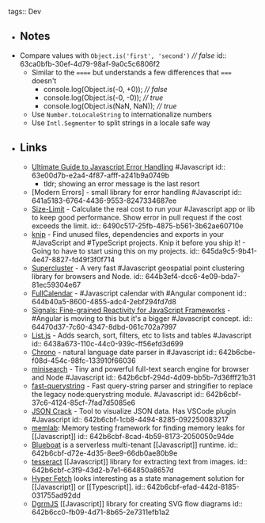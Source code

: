tags:: Dev

- ## Notes
- Compare values with `Object.is('first', 'second')` *// false*
  id:: 63ca0bfb-30ef-4d79-98af-9a0c5c6806f2
	- Similar to the `====` but understands a few differences that `===` doesn't
		- console.log(Object.is(-0, +0)); *// false*
		- console.log(Object.is(-0, -0)); *// true*
		- console.log(Object.is(NaN, NaN)); *// true*
	- Use `Number.toLocaleString` to internationalize numbers
	- Use `Intl.Segmenter` to split strings in a locale safe way
- ## Links
	- [Ultimate Guide to Javascript Error Handling](https://www.sitepoint.com/javascript-error-handling/) #Javascript
	  id:: 63e00d7b-e2a4-4f87-afff-a241b9a0749b
		- tldr; showing an error message is the last resort
	- [Modern Errors] - small library for error handling #Javascript
	  id:: 641a5183-6764-4436-9553-8247334687ee
	- [Size-Limit](https://github.com/ai/size-limit) - Calculate the real cost to run your #Javascript app or lib to keep good performance. Show error in pull request if the cost exceeds the limit.
	  id:: 6490c517-25fb-4875-b561-3b62ae60710e
	- [knip](https://github.com/webpro/knip) - Find unused files, dependencies and exports in your #JavaScript and #TypeScript projects. Knip it before you ship it! - Going to have to start using this on my projects.
	  id:: 645da9c5-9b41-4e47-8827-fd49f3f0f714
	- [Supercluster](https://github.com/mapbox/supercluster) - A very fast #Javascript geospatial point clustering library for browsers and Node.
	  id:: 644b3ef4-dcc6-4e09-bda7-81ec59304e67
	- [FullCalendar](https://fullcalendar.io/) - #Javascript calendar with #Angular component
	  id:: 644b40a5-8600-4855-adc4-2ebf294fd7d8
	- [Signals: Fine-grained Reactivity for JavaScript Frameworks](https://www.sitepoint.com/signals-fine-grained-javascript-framework-reactivity/) - #Angular is moving to this but it's a bigger #Javascript concept.
	  id:: 64470d37-7c60-4347-8dbd-061c702a7997
	- [List.js](https://listjs.com/) - Adds search, sort, filters, etc to lists and tables #Javascript
	  id:: 6438a673-110c-44c0-939c-ff56efd3d699
	- [Chrono](https://github.com/wanasit/chrono) - natural language date parser in #Javascript
	  id:: 642b6cbe-f08d-454c-98fc-133910f66036
	- [minisearch](https://github.com/lucaong/minisearch) - Tiny and powerful full-text search engine for browser and Node #Javascript
	  id:: 642b6cbf-294d-4d09-bb5b-7d36fff21b31
	- [fast-querystring](https://github.com/anonrig/fast-querystring) - Fast query-string parser and stringifier to replace the legacy node:querystring module. #Javascript
	  id:: 642b6cbf-37c6-4124-85cf-7fad7d5085e6
	- [JSON Crack](https://jsoncrack.com/) - Tool to visualize JSON data. Has VSCode plugin #Javascript
	  id:: 642b6cbf-1cb8-4494-8285-092250083217
	- [memlab](https://facebook.github.io/memlab/): Memory testing framework for finding memory leaks for [[Javascript]]
	  id:: 642b6cbf-8cad-4b59-8173-2050050c94de
	- [Blueboat](https://blueboat.io/) is a serverless multi-tenant [[Javascript]] runtime.
	  id:: 642b6cbf-d72e-4d35-8ee9-66db0ae80b9e
	- [tesseract](https://github.com/naptha/tesseract.js) [[Javascript]] library for extracting text from images.
	  id:: 642b6cbf-c3f9-43d2-b7e1-664850a8657d
	- [Hyper Fetch](https://hyperfetch.bettertyped.com/) looks interesting as a state management solution for [[Javascript]] or [[Typescript]].
	  id:: 642b6cbf-efad-442d-8185-031755ad92dd
	- [DgrmJS](https://github.com/AlexeyBoiko/DgrmJS) [[Javascript]] library for creating SVG flow diagrams
	  id:: 642b6cc0-fb09-4d71-8b65-2e7311efb1a2